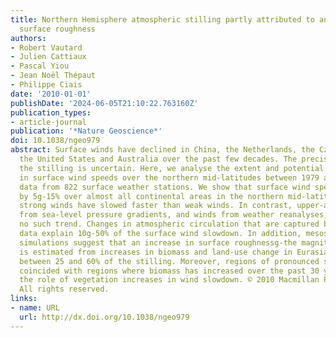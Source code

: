 ```yaml
---
title: Northern Hemisphere atmospheric stilling partly attributed to an increase in
  surface roughness
authors:
- Robert Vautard
- Julien Cattiaux
- Pascal Yiou
- Jean Noël Thépaut
- Philippe Ciais
date: '2010-01-01'
publishDate: '2024-06-05T21:10:22.763160Z'
publication_types:
- article-journal
publication: '*Nature Geoscience*'
doi: 10.1038/ngeo979
abstract: Surface winds have declined in China, the Netherlands, the Czech Republic,
  the United States and Australia over the past few decades. The precise cause of
  the stilling is uncertain. Here, we analyse the extent and potential cause of changes
  in surface wind speeds over the northern mid-latitudes between 1979 and 2008, using
  data from 822 surface weather stations. We show that surface wind speeds have declined
  by 5g-15% over almost all continental areas in the northern mid-latitudes, and that
  strong winds have slowed faster than weak winds. In contrast, upper-air winds calculated
  from sea-level pressure gradients, and winds from weather reanalyses, exhibited
  no such trend. Changes in atmospheric circulation that are captured by reanalysis
  data explain 10g-50% of the surface wind slowdown. In addition, mesoscale model
  simulations suggest that an increase in surface roughnessg-the magnitude of which
  is estimated from increases in biomass and land-use change in Eurasiag-could explain
  between 25 and 60% of the stilling. Moreover, regions of pronounced stilling generally
  coincided with regions where biomass has increased over the past 30 years, supporting
  the role of vegetation increases in wind slowdown. © 2010 Macmillan Publishers Limited.
  All rights reserved.
links:
- name: URL
  url: http://dx.doi.org/10.1038/ngeo979
---
```

